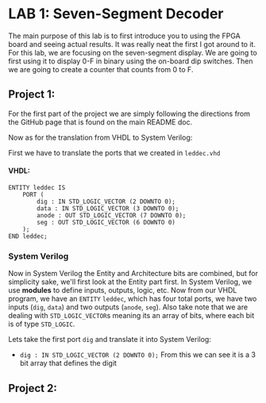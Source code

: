 # LAB 1: Seven-Segment Decoder

The main purpose of this lab is to first introduce you to using the FPGA board and seeing actual results. It was really neat the first I got around to it. For this lab, we are focusing on the
seven-segment display. We are going to first using it to display 0-F in binary using the on-board dip switches. Then we are going to create a counter that counts from 0 to F.

## Project 1:
For the first part of the project we are simply following the directions from the GitHub page that is found on the main README doc. 

Now as for the translation from VHDL to System Verilog: 

First we have to translate the ports that we created in `leddec.vhd`

#### VHDL:
```
ENTITY leddec IS
	PORT (
		dig : IN STD_LOGIC_VECTOR (2 DOWNTO 0);
		data : IN STD_LOGIC_VECTOR (3 DOWNTO 0);
		anode : OUT STD_LOGIC_VECTOR (7 DOWNTO 0);
		seg : OUT STD_LOGIC_VECTOR (6 DOWNTO 0)
	);
END leddec;
```
### System Verilog
Now in System Verilog the Entity and Architecture bits are combined, but for simplicity sake, we'll first look at the Entity part first. In System Verilog, we use **modules** to define
inputs, outputs, logic, etc. Now from our VHDL program, we have an `ENTITY` `leddec`, which has four total ports, we have two inputs (`dig`, `data`) and two outputs (`anode`, `seg`). Also take note that we are dealing with 
`STD_LOGIC_VECTOR`s meaning its an array of bits, where each bit is of type `STD_LOGIC`. 

  Lets take the first port `dig` and translate it into System Verilog: 
  - `dig : IN STD_LOGIC_VECTOR (2 DOWNTO 0);` From this we can see it is a 3 bit array that defines the digit



## Project 2: 
